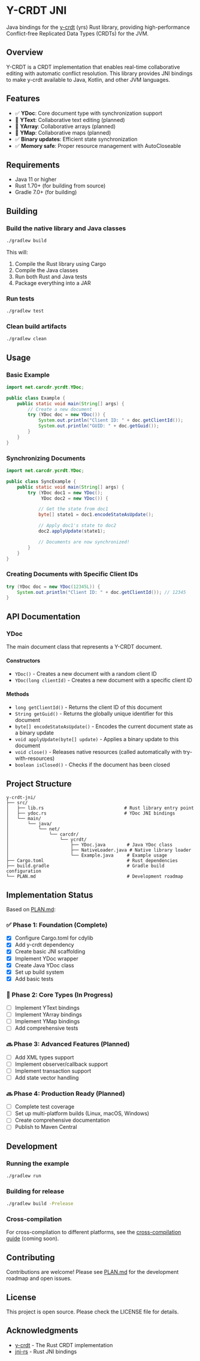 # Y-CRDT JNI

Java bindings for the [y-crdt](https://github.com/y-crdt/y-crdt) (yrs) Rust library, providing high-performance Conflict-free Replicated Data Types (CRDTs) for the JVM.

## Overview

Y-CRDT is a CRDT implementation that enables real-time collaborative editing with automatic conflict resolution. This library provides JNI bindings to make y-crdt available to Java, Kotlin, and other JVM languages.

## Features

- ✅ **YDoc**: Core document type with synchronization support
- 🚧 **YText**: Collaborative text editing (planned)
- 🚧 **YArray**: Collaborative arrays (planned)
- 🚧 **YMap**: Collaborative maps (planned)
- ✅ **Binary updates**: Efficient state synchronization
- ✅ **Memory safe**: Proper resource management with AutoCloseable

## Requirements

- Java 11 or higher
- Rust 1.70+ (for building from source)
- Gradle 7.0+ (for building)

## Building

### Build the native library and Java classes

```bash
./gradlew build
```

This will:
1. Compile the Rust library using Cargo
2. Compile the Java classes
3. Run both Rust and Java tests
4. Package everything into a JAR

### Run tests

```bash
./gradlew test
```

### Clean build artifacts

```bash
./gradlew clean
```

## Usage

### Basic Example

```java
import net.carcdr.ycrdt.YDoc;

public class Example {
    public static void main(String[] args) {
        // Create a new document
        try (YDoc doc = new YDoc()) {
            System.out.println("Client ID: " + doc.getClientId());
            System.out.println("GUID: " + doc.getGuid());
        }
    }
}
```

### Synchronizing Documents

```java
import net.carcdr.ycrdt.YDoc;

public class SyncExample {
    public static void main(String[] args) {
        try (YDoc doc1 = new YDoc();
             YDoc doc2 = new YDoc()) {

            // Get the state from doc1
            byte[] state1 = doc1.encodeStateAsUpdate();

            // Apply doc1's state to doc2
            doc2.applyUpdate(state1);

            // Documents are now synchronized!
        }
    }
}
```

### Creating Documents with Specific Client IDs

```java
try (YDoc doc = new YDoc(12345L)) {
    System.out.println("Client ID: " + doc.getClientId()); // 12345
}
```

## API Documentation

### YDoc

The main document class that represents a Y-CRDT document.

#### Constructors

- `YDoc()` - Creates a new document with a random client ID
- `YDoc(long clientId)` - Creates a new document with a specific client ID

#### Methods

- `long getClientId()` - Returns the client ID of this document
- `String getGuid()` - Returns the globally unique identifier for this document
- `byte[] encodeStateAsUpdate()` - Encodes the current document state as a binary update
- `void applyUpdate(byte[] update)` - Applies a binary update to this document
- `void close()` - Releases native resources (called automatically with try-with-resources)
- `boolean isClosed()` - Checks if the document has been closed

## Project Structure

```
y-crdt-jni/
├── src/
│   ├── lib.rs                              # Rust library entry point
│   ├── ydoc.rs                             # YDoc JNI bindings
│   └── main/
│       └── java/
│           └── net/
│               └── carcdr/
│                   └── ycrdt/
│                       ├── YDoc.java        # Java YDoc class
│                       ├── NativeLoader.java # Native library loader
│                       └── Example.java     # Example usage
├── Cargo.toml                               # Rust dependencies
├── build.gradle                             # Gradle build configuration
└── PLAN.md                                  # Development roadmap
```

## Implementation Status

Based on [PLAN.md](PLAN.md):

### ✅ Phase 1: Foundation (Complete)
- [x] Configure Cargo.toml for cdylib
- [x] Add y-crdt dependency
- [x] Create basic JNI scaffolding
- [x] Implement YDoc wrapper
- [x] Create Java YDoc class
- [x] Set up build system
- [x] Add basic tests

### 🚧 Phase 2: Core Types (In Progress)
- [ ] Implement YText bindings
- [ ] Implement YArray bindings
- [ ] Implement YMap bindings
- [ ] Add comprehensive tests

### 🔜 Phase 3: Advanced Features (Planned)
- [ ] Add XML types support
- [ ] Implement observer/callback support
- [ ] Implement transaction support
- [ ] Add state vector handling

### 🔜 Phase 4: Production Ready (Planned)
- [ ] Complete test coverage
- [ ] Set up multi-platform builds (Linux, macOS, Windows)
- [ ] Create comprehensive documentation
- [ ] Publish to Maven Central

## Development

### Running the example

```bash
./gradlew run
```

### Building for release

```bash
./gradlew build -Prelease
```

### Cross-compilation

For cross-compilation to different platforms, see the [cross-compilation guide](docs/cross-compilation.md) (coming soon).

## Contributing

Contributions are welcome! Please see [PLAN.md](PLAN.md) for the development roadmap and open issues.

## License

This project is open source. Please check the LICENSE file for details.

## Acknowledgments

- [y-crdt](https://github.com/y-crdt/y-crdt) - The Rust CRDT implementation
- [jni-rs](https://github.com/jni-rs/jni-rs) - Rust JNI bindings
